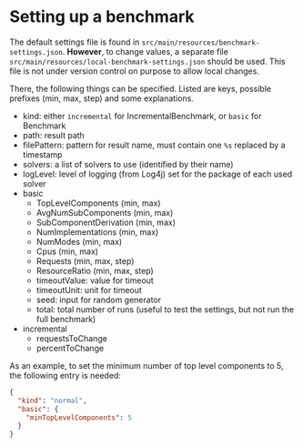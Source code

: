 # Setting up a benchmark

The default settings file is found in `src/main/resources/benchmark-settings.json`.
**However**, to change values, a separate file `src/main/resources/local-benchmark-settings.json` should be used.
This file is not under version control on purpose to allow local changes.

There, the following things can be specified. Listed are keys, possible prefixes (min, max, step) and some explanations.

- kind: either `incremental` for IncrementalBenchmark, or `basic` for Benchmark
- path: result path
- filePattern: pattern for result name, must contain one `%s` replaced by a timestamp
- solvers: a list of solvers to use (identified by their name)
- logLevel: level of logging (from Log4j) set for the package of each used solver
- basic
  - TopLevelComponents (min, max)
  - AvgNumSubComponents (min, max)
  - SubComponentDerivation (min, max)
  - NumImplementations (min, max)
  - NumModes (min, max)
  - Cpus (min, max)
  - Requests  (min, max, step) 
  - ResourceRatio  (min, max, step)
  - timeoutValue: value for timeout
  - timeoutUnit: unit for timeout
  - seed: input for random generator
  - total: total number of runs (useful to test the settings, but not run the full benchmark)
- incremental
  - requestsToChange
  - percentToChange

As an example, to set the minimum number of top level components to 5, the following entry is needed:

```json
{
  "kind": "normal",
  "basic": {
    "minTopLevelComponents": 5
  }
}
```

